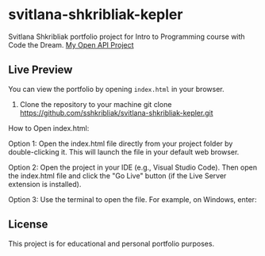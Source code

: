 # svitlana-shkribliak-kepler
Svitlana Shkribliak portfolio project for Intro to Programming course with Code the Dream.
[My Open API Project](https://github.com/sshkribliak/svitlana-shkribliak-coffee-lovers)

## Live Preview
You can view the portfolio by opening `index.html` in your browser.
1. Clone the repository to your machine
git clone https://github.com/sshkribliak/svitlana-shkribliak-kepler.git

How to Open index.html:

Option 1: Open the index.html file directly from your project folder by double-clicking it. This will launch the file in your default web browser.

Option 2: Open the project in your IDE (e.g., Visual Studio Code). Then open the index.html file and click the "Go Live" button (if the Live Server extension is installed).

Option 3: Use the terminal to open the file. For example, on Windows, enter:

## License
This project is for educational and personal portfolio purposes.